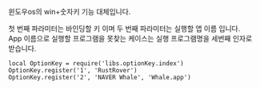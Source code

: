 윈도우os의 win+숫자키 기능 대체입니다.

첫 번째 파라미터는 바인딩할 키 이며
두 번째 파라미터는 실행할 앱 이름 입니다.  
App 이름으로 실행할 프로그램을 못찾는 케이스는 실행 프로그램명을 세번째 인자로 받습니다.

```
local OptionKey = require('libs.optionKey.index')
OptionKey.register('1', 'RustRover')
OptionKey.register('2', 'NAVER Whale', 'Whale.app')
```
